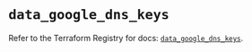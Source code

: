 # `data_google_dns_keys`

Refer to the Terraform Registry for docs: [`data_google_dns_keys`](https://registry.terraform.io/providers/hashicorp/google/5.13.0/docs/data-sources/dns_keys).
